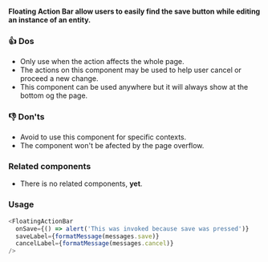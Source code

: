 #### Floating Action Bar allow users to easily find the save button while editing an instance of an entity.

### 👍 Dos

- Only use when the action affects the whole page.
- The actions on this component may be used to help user cancel or proceed a new change.
- This component can be used anywhere but it will always show at the bottom og the page.

### 👎 Don'ts

- Avoid to use this component for specific contexts.
- The component won't be afected by the page overflow.

### Related components

- There is no related components, **yet**.

### Usage

```js
<FloatingActionBar
  onSave={() => alert('This was invoked because save was pressed')}
  saveLabel={formatMessage(messages.save)}
  cancelLabel={formatMessage(messages.cancel)}
/>
```
